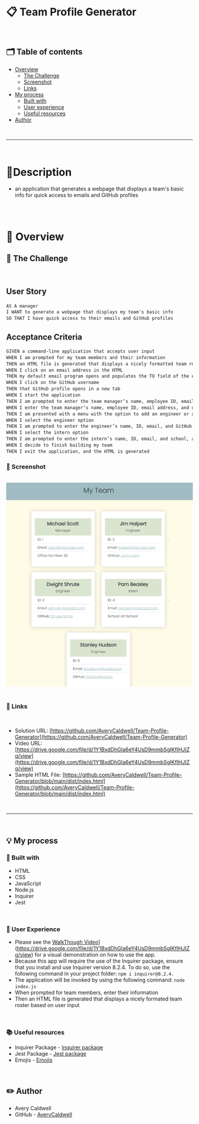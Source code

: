 # 📋 Team Profile Generator 

<br>

## 🗂️ Table of contents
- [Overview](#overview)
  - [The Challenge](#the-challenge)
  - [Screenshot](#screenshot)
  - [Links](#links)
- [My process](#my-process)
  - [Built with](#built-with)
  - [User experience](#user-experience)
  - [Useful resources](#useful-resources)
- [Author](#author)

<br>
<hr>
<br>

# 📝Description
- an application that generates a webpage that displays a team's basic info for quick access to emails and GitHub profiles

<br>
<br>

# 📁 Overview 

## 📢 **The Challenge**

​
## User Story

```md
AS A manager
I WANT to generate a webpage that displays my team's basic info
SO THAT I have quick access to their emails and GitHub profiles
```

## Acceptance Criteria

```md
GIVEN a command-line application that accepts user input
WHEN I am prompted for my team members and their information
THEN an HTML file is generated that displays a nicely formatted team roster based on user input
WHEN I click on an email address in the HTML
THEN my default email program opens and populates the TO field of the email with the address
WHEN I click on the GitHub username
THEN that GitHub profile opens in a new tab
WHEN I start the application
THEN I am prompted to enter the team manager’s name, employee ID, email address, and office number
WHEN I enter the team manager’s name, employee ID, email address, and office number
THEN I am presented with a menu with the option to add an engineer or an intern or to finish building my team
WHEN I select the engineer option
THEN I am prompted to enter the engineer’s name, ID, email, and GitHub username, and I am taken back to the menu
WHEN I select the intern option
THEN I am prompted to enter the intern’s name, ID, email, and school, and I am taken back to the menu
WHEN I decide to finish building my team
THEN I exit the application, and the HTML is generated
```

### 📸 Screenshot 
​
![](./dist/assets/images/screenshot.png)
​
​
### 📎 Links 
​
- Solution URL: [https://github.com/AveryCaldwell/Team-Profile-Generator](https://github.com/AveryCaldwell/Team-Profile-Generator)
- Video URL: [https://drive.google.com/file/d/1Y1BxdDhGIa6eY4UsD9mmbSgIKfIHJIZq/view](https://drive.google.com/file/d/1Y1BxdDhGIa6eY4UsD9mmbSgIKfIHJIZq/view)
- Sample HTML File: [https://github.com/AveryCaldwell/Team-Profile-Generator/blob/main/dist/index.html](https://github.com/AveryCaldwell/Team-Profile-Generator/blob/main/dist/index.html)

<br>
<hr>
<br>


## 💡 My process 

### 🔨 Built with 
- HTML
- CSS
- JavaScript
- Node.js
- Inquirer
- Jest

<br>

### 👤 User Experience
- Please see the [WalkThough Video]([https://drive.google.com/file/d/1Y1BxdDhGIa6eY4UsD9mmbSgIKfIHJIZq/view)](https://drive.google.com/file/d/1Y1BxdDhGIa6eY4UsD9mmbSgIKfIHJIZq/view) for a visual demonstration on how to use the app.
- Because this app will require the use of the Inquirer package, ensure that you install and use Inquirer version 8.2.4. To do so, use the following command in your project folder: `npm i inquirer@8.2.4.`
- The application will be invoked by using the following command: `node index.js`
- When prompted for team members, enter their information
- Then an HTML file is generated that displays a nicely formated team roster based on user input

<br>

### 📚 Useful resources 

- Inquirer Package - [Inquirer package](https://www.npmjs.com/package/inquirer/v/8.2.4)
- Jest Package - [Jest package](https://www.npmjs.com/package/jest) 
- Emojis - [Emojis](https://github.com/ikatyang/emoji-cheat-sheet)



<br>

## ✏️ Author 
- Avery Caldwell
- GitHub - [AveryCaldwell](https://github.com/AveryCaldwell)

